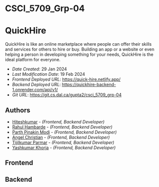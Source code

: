 # CSCI_5709_Grp-04

# QuickHire

QuickHire is like an online marketplace where people can offer their skills and services for others to hire or buy. Building an app or a website or even helping a person in developing something for your needs, QuickHire is the ideal platform for everyone.

- _Date Created_: 29 Jan 2024
- _Last Modification Date_: 19 Feb 2024
- _Frontend Deployed URL_: <https://quick-hire.netlify.app/>
- _Backend Deployed URL_: <https://quickhire-backend-1.onrender.com/api/v1/>
- _Git URL_: <https://git.cs.dal.ca/gupta2/csci_5709_grp-04>

## Authors

- [Hiteshkumar](ht643276@dal.ca) - _(Frontend, Backend Developer)_
- [Rahul Hambarde](rahul.hambarde@dal.ca) - _(Frontend, Backend Developer)_
- [Parth Pinakin Modi](pr571545@dal.ca) - _(Frontend, Backend Developer)_
- [Angel Christian](an321060@dal.ca) - _(Frontend, Backend Developer)_
- [Tijilkumar Parmar](tj950701@dal.ca) - _(Frontend, Backend Developer)_
- [Yashkumar Khorja](ys944579@dal.ca) - _(Frontend, Backend Developer)_

## Frontend

## Backend
